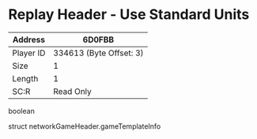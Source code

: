 
#  Replay Header - Use Standard Units
Address   | 6D0FBB
----------|-------------
Player ID | 334613 (Byte Offset: 3)
Size 	  | 1
Length 	  | 1
SC:R      | Read Only

boolean

struct networkGameHeader.gameTemplateInfo
